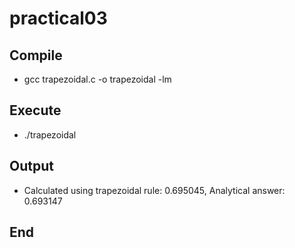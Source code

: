 # practical03

## Compile
* gcc trapezoidal.c -o trapezoidal -lm

## Execute
* ./trapezoidal

## Output
* Calculated using trapezoidal rule: 0.695045, Analytical answer: 0.693147

## End
